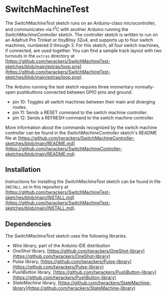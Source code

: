 # SwitchMachineTest #

The *SwitchMachineTest* sketch runs on an Arduino-class microcontroller, and communicates via I<sup>2</sup>C with another Arduino running the *SwitchMachineController* sketch.  The controller sketch is written to run on an Adafruit Pro Trinket or ItsyBitsy 32u4, and supports up to four switch machines, numbered 0 through 3.  For this sketch, all four switch machines, if connected, are used together.  You can find a sample track layout with two turnouts in the `extras` directory at [https://github.com/twrackers/SwitchMachineTest-sketches/blob/main/extras/loop.png](https://github.com/twrackers/SwitchMachineTest-sketches/blob/main/extras/loop.png).

The Arduino running the test sketch requires three momentary normally-open pushbuttons connected between GPIO pins and ground.

- pin 10: Toggles all switch machines between their main and diverging routes.
- pin 11: Sends a RESET command to the switch machine controller.
- pin 12: Sends a REFRESH command to the switch machine controller.

More information about the commands recognized by the switch machine controller can be found in the *SwitchMachineController* sketch's README file at [https://github.com/twrackers/SwitchMachineController-sketches/blob/main/README.md](https://github.com/twrackers/SwitchMachineController-sketches/blob/main/README.md)

## Installation ##

Instructions for installing the *SwitchMachineTest* sketch can be found in file `INSTALL.md` in this repository at [https://github.com/twrackers/SwitchMachineTest-sketches/blob/main/INSTALL.md](https://github.com/twrackers/SwitchMachineTest-sketches/blob/main/INSTALL.md).

## Dependencies ##

The *SwitchMachineTest* sketch uses the following libraries.

- *Wire* library, part of the Arduino IDE distribution
- *OneShot* library, [https://github.com/twrackers/OneShot-library](https://github.com/twrackers/OneShot-library)
- *Pulse* library, [https://github.com/twrackers/Pulse-library](https://github.com/twrackers/Pulse-library)
- *PushButton* library, [https://github.com/twrackers/PushButton-library](https://github.com/twrackers/PushButton-library)
- *StateMachine* library, [https://github.com/twrackers/StateMachine-library](https://github.com/twrackers/StateMachine-library)

